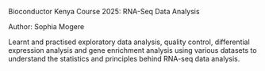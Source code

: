 Bioconductor Kenya Course 2025: RNA-Seq Data Analysis

Author: Sophia Mogere

Learnt and practised exploratory data analysis, quality control,
differential expression analysis and gene enrichment analysis
using various datasets to understand the statistics and principles behind
RNA-seq data analysis.
